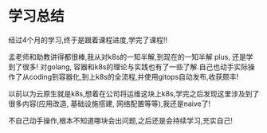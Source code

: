 # 学习总结

经过4个月的学习,终于是跟着课程进度,学完了课程!!

孟老师和助教讲得都很棒,我从对k8s的一知半解,到现在的一知半解 plus, 还是学到了很多! 对golang, 容器和k8s的理论与实践也有了一些了解.自己也动手实际操作了从coding到容器化,到上k8s的全流程,并使用gitops自动发布,收获颇丰!

以前以为云原生就是k8s,想着在公司将运维这块上k8s,学完之后发现这里涉及到了很多内容(应用改造, 基础设施搭建, 网络配置等等),我还是naive了!

不自己动手操作,根本不知道哪块会出问题,之后还是会持续学习,充实自己!
